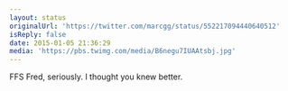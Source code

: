 ```yaml
---
layout: status
originalUrl: 'https://twitter.com/marcgg/status/552217094440640512'
isReply: false
date: 2015-01-05 21:36:29
media: 'https://pbs.twimg.com/media/B6negu7IUAAtsbj.jpg'
---
```


FFS Fred, seriously. I thought you knew better. 
